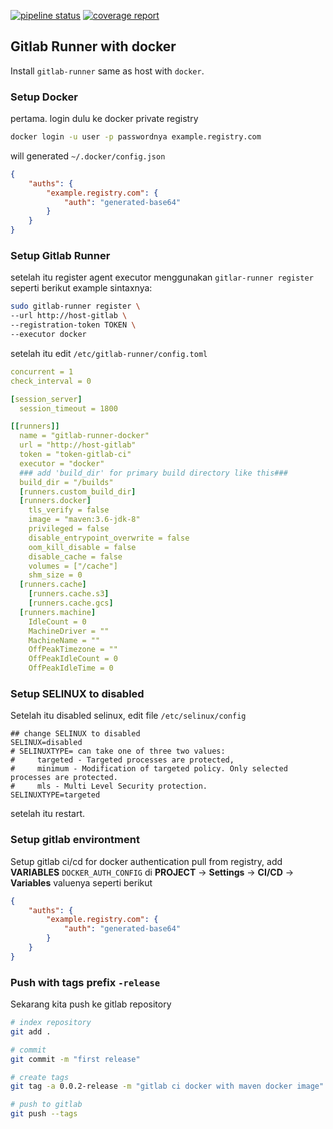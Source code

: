 [![pipeline status](http://repository.dimas-maryanto.com/examples/gitlab-ci-cd/springboot2-gitlab-runner-docker/badges/master/pipeline.svg)](http://repository.dimas-maryanto.com/examples/gitlab-ci-cd/springboot2-gitlab-runner-docker/commits/master) 
[![coverage report](http://repository.dimas-maryanto.com/examples/gitlab-ci-cd/springboot2-gitlab-runner-docker/badges/master/coverage.svg)](http://repository.dimas-maryanto.com/examples/gitlab-ci-cd/springboot2-gitlab-runner-docker/commits/master)

## Gitlab Runner with docker

Install `gitlab-runner` same as host with `docker`.

### Setup Docker
pertama. login dulu ke docker private registry

```bash
docker login -u user -p passwordnya example.registry.com
```

will generated `~/.docker/config.json`

```json
{
	"auths": {
		"example.registry.com": {
            "auth": "generated-base64"
		}
	}
}
```

### Setup Gitlab Runner

setelah itu register agent executor menggunakan `gitlar-runner register` seperti berikut example sintaxnya:

```bash
sudo gitlab-runner register \
--url http://host-gitlab \
--registration-token TOKEN \
--executor docker
```

setelah itu edit `/etc/gitlab-runner/config.toml`

```yml
concurrent = 1
check_interval = 0

[session_server]
  session_timeout = 1800

[[runners]]
  name = "gitlab-runner-docker"
  url = "http://host-gitlab"
  token = "token-gitlab-ci"
  executor = "docker"
  ### add 'build_dir' for primary build directory like this###
  build_dir = "/builds"
  [runners.custom_build_dir]
  [runners.docker]
    tls_verify = false
    image = "maven:3.6-jdk-8"
    privileged = false
    disable_entrypoint_overwrite = false
    oom_kill_disable = false
    disable_cache = false
    volumes = ["/cache"]
    shm_size = 0
  [runners.cache]
    [runners.cache.s3]
    [runners.cache.gcs]
  [runners.machine]
    IdleCount = 0
    MachineDriver = ""
    MachineName = ""
    OffPeakTimezone = ""
    OffPeakIdleCount = 0
    OffPeakIdleTime = 0
```

### Setup SELINUX to disabled 

Setelah itu disabled selinux, edit file `/etc/selinux/config`

```properties
## change SELINUX to disabled
SELINUX=disabled
# SELINUXTYPE= can take one of three two values:
#     targeted - Targeted processes are protected,
#     minimum - Modification of targeted policy. Only selected processes are protected. 
#     mls - Multi Level Security protection.
SELINUXTYPE=targeted 
```

setelah itu restart.

### Setup gitlab environtment

Setup gitlab ci/cd for docker authentication pull from registry, add **VARIABLES** `DOCKER_AUTH_CONFIG` di **PROJECT** -> **Settings** -> **CI/CD** -> **Variables** valuenya seperti berikut

```json
{
	"auths": {
		"example.registry.com": {
            "auth": "generated-base64"
		}
	}
}
```

### Push with tags prefix `-release`

Sekarang kita push ke gitlab repository 

```bash
# index repository
git add .

# commit 
git commit -m "first release"

# create tags
git tag -a 0.0.2-release -m "gitlab ci docker with maven docker image"

# push to gitlab
git push --tags
```
